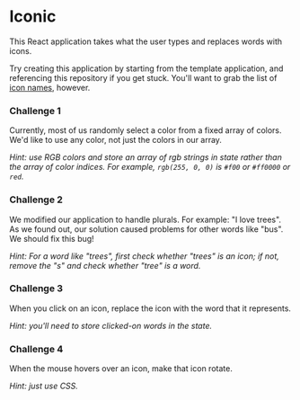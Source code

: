 # Iconic

This React application takes what the user types and replaces words with icons.

Try creating this application by starting from the template application, and referencing this repository if you get stuck. You'll want to grab the list of [icon names](./src/icons.json), however.

### Challenge 1

Currently, most of us randomly select a color from a fixed array of colors. We'd like to use any color, not just the colors in our array.

*Hint: use RGB colors and store an array of rgb strings in state rather than the array of color indices. For example, `rgb(255, 0, 0)` is `#f00` or `#ff0000` or `red`.*

### Challenge 2

We modified our application to handle plurals. For example: "I love trees". As we found out, our solution caused problems for other words like "bus". We should fix this bug!

*Hint: For a word like "trees", first check whether "trees" is an icon; if not, remove the "s" and check whether "tree" is a word.*

### Challenge 3

When you click on an icon, replace the icon with the word that it represents.

*Hint: you'll need to store clicked-on words in the state.*

### Challenge 4

When the mouse hovers over an icon, make that icon rotate.

*Hint: just use CSS.*
